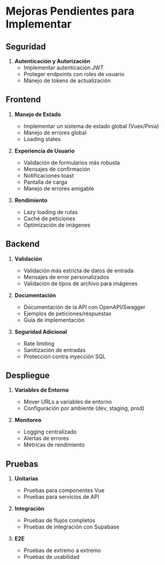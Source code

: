 # Mejoras Pendientes para Implementar

## Seguridad
1. **Autenticación y Autorización**
   - Implementar autenticación JWT
   - Proteger endpoints con roles de usuario
   - Manejo de tokens de actualización

## Frontend
1. **Manejo de Estado**
   - Implementar un sistema de estado global (Vuex/Pinia)
   - Manejo de errores global
   - Loading states

2. **Experiencia de Usuario**
   - Validación de formularios más robusta
   - Mensajes de confirmación
   - Notificaciones toast
   - Pantalla de carga
   - Manejo de errores amigable

3. **Rendimiento**
   - Lazy loading de rutas
   - Caché de peticiones
   - Optimización de imágenes

## Backend
1. **Validación**
   - Validación más estricta de datos de entrada
   - Mensajes de error personalizados
   - Validación de tipos de archivo para imágenes

2. **Documentación**
   - Documentación de la API con OpenAPI/Swagger
   - Ejemplos de peticiones/respuestas
   - Guía de implementación

3. **Seguridad Adicional**
   - Rate limiting
   - Sanitización de entradas
   - Protección contra inyección SQL

## Despliegue
1. **Variables de Entorno**
   - Mover URLs a variables de entorno
   - Configuración por ambiente (dev, staging, prod)

2. **Monitoreo**
   - Logging centralizado
   - Alertas de errores
   - Métricas de rendimiento

## Pruebas
1. **Unitarias**
   - Pruebas para componentes Vue
   - Pruebas para servicios de API

2. **Integración**
   - Pruebas de flujos completos
   - Pruebas de integración con Supabase

3. **E2E**
   - Pruebas de extremo a extremo
   - Pruebas de usabilidad
